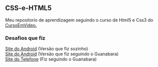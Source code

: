 ﻿## CSS-e-HTML5

Meu repositorio de aprendizagem seguindo o curso de Html5 e Css3 do <a href="https://www.cursoemvideo.com">CursoEmVideo.</a>

### Desafios que fiz

[Site do Android](https://imthemikaell.github.io/CSS-e-HTML/Módulo%202/Desafios/Desafio010/index.html) (Versão que fiz sozinho)
<br>
[Site do Android](https://imthemikaell.github.io/CSS-e-HTML/Módulo%202/Desafios/Desafio010%20(Versao%20Resolvida)/android.html) (Versão que fiz seguindo o Guanabara)
<br>
[Site do Telefone](https://imthemikaell.github.io/CSS-e-HTML/Módulo%204/Desafios/d013/index.html) (Fiz seguindo o Guanabara)
